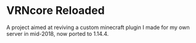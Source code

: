 # VRNcore Reloaded
A project aimed at reviving a custom minecraft plugin I made for my own server in mid-2018, now ported to 1.14.4.
